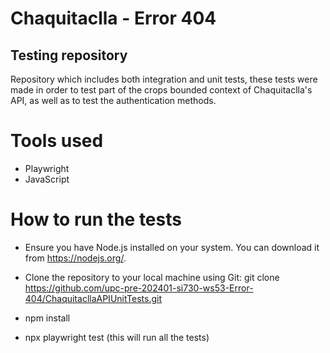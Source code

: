 # Chaquitaclla - Error 404
## Testing repository

Repository which includes both integration and unit tests, these tests were made in order to test part of the crops bounded context of Chaquitaclla's API,
as well as to test the authentication methods.

# Tools used

* Playwright
* JavaScript

# How to run the tests

* Ensure you have Node.js installed on your system. You can download it from https://nodejs.org/.

* Clone the repository to your local machine using Git:
git clone https://github.com/upc-pre-202401-si730-ws53-Error-404/ChaquitacllaAPIUnitTests.git

* npm install

* npx playwright test (this will run all the tests)